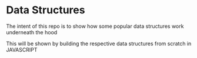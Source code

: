# Data Structures

The intent of this repo is to show how some popular data structures work underneath the hood

This will be shown by building the respective data structures from scratch in JAVASCRIPT